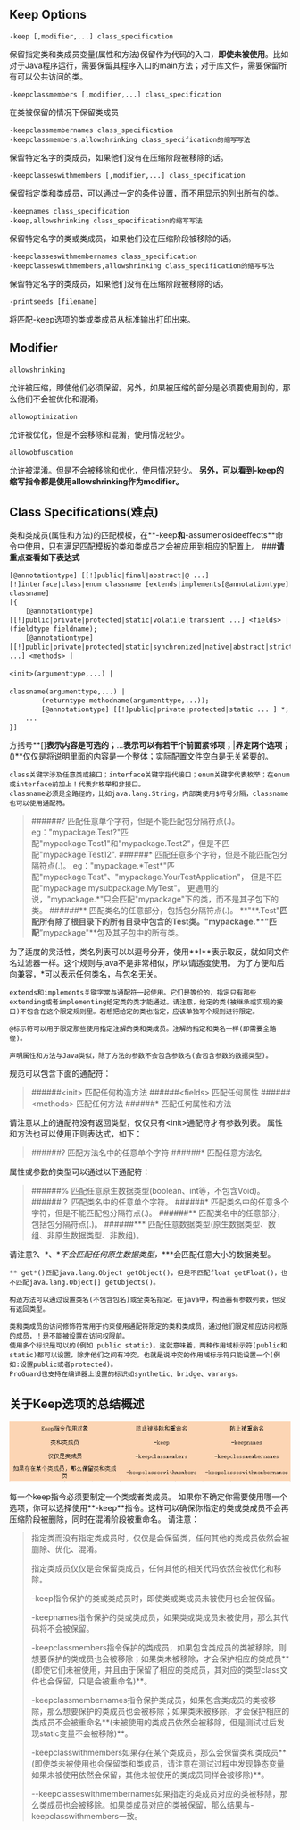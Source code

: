 ## Keep Options
```
-keep [,modifier,...] class_specification
```
保留指定类和类成员变量(属性和方法)保留作为代码的入口，**即使未被使用**。比如对于Java程序运行，需要保留其程序入口的main方法；对于库文件，需要保留所有可以公共访问的类。
```
-keepclassmembers [,modifier,...] class_specification
```
在类被保留的情况下保留类成员
```
-keepclassmembernames class_specification
-keepclassmembers,allowshrinking class_specification的缩写写法
```
保留特定名字的类成员，如果他们没有在压缩阶段被移除的话。
```
-keepclasseswithmembers [,modifier,...] class_specification
```
保留指定类和类成员，可以通过一定的条件设置，而不用显示的列出所有的类。
```
-keepnames class_specification
-keep,allowshrinking class_specification的缩写写法
```
保留特定名字的类或类成员，如果他们没在压缩阶段被移除的话。
```
-keepclasseswithmembernames class_specification
-keepclasseswithmembers,allowshrinking class_specification的缩写写法
```
保留特定名字的类成员，如果他们没有在压缩阶段被移除的话。
```
-printseeds [filename]
```
将匹配-keep选项的类或类成员从标准输出打印出来。

## Modifier
```
allowshrinking
```
允许被压缩，即使他们必须保留。另外，如果被压缩的部分是必须要使用到的，那么他们不会被优化和混淆。
```
allowoptimization
```
允许被优化，但是不会移除和混淆，使用情况较少。
```
allowobfuscation
```
允许被混淆。但是不会被移除和优化，使用情况较少。
**另外，可以看到-keep的缩写指令都是使用allowshrinking作为modifier。**

## Class Specifications(难点)
类和类成员(属性和方法)的匹配模板，在**-keep**和**-assumenosideeffects**命令中使用，只有满足匹配模板的类和类成员才会被应用到相应的配置上。
###**请重点查看如下表达式**
```
[@annotationtype] [[!]public|final|abstract|@ ...] [!]interface|class|enum classname [extends|implements[@annotationtype] classname]
[{
    [@annotationtype] [[!]public|private|protected|static|volatile|transient ...] <fields> | (fieldtype fieldname);
    [@annotationtype] [[!]public|private|protected|static|synchronized|native|abstract|strictfp ...] <methods> |
                                                                                      <init>(argumenttype,...) |
                                                                                   classname(argumenttype,...) |
        (returntype methodname(argumenttype,...));
        [@annotationtype] [[!]public|private|protected|static ... ] *;
    ...
}]
```
方括号**[]**表示内容是可选的；**...**表示可以有若干个前面紧邻项；**|**界定两个选项；**()**仅仅是将说明里面的内容是一个整体；实际配置文件空白是无关紧要的。
```
class关键字涉及任意类或接口；interface关键字指代接口；enum关键字代表枚举；在enum或interface前加上！代表非枚举和非接口。
classname必须是全路径的，比如java.lang.String，内部类使用$符号分隔，classname也可以使用通配符。
```
> ######?
> 匹配任意单个字符，但是不能匹配包分隔符点(.)。
> eg："mypackage.Test?"匹配"mypackage.Test1"和"mypackage.Test2"，但是不匹配"mypackage.Test12".
> ######\*
> 匹配任意多个字符，但是不能匹配包分隔符点(.)。
> eg："mypackage.\*Test\*"匹配"mypackage.Test"、"mypackage.YourTestApplication"，
> 但是不匹配"mypackage.mysubpackage.MyTest"。
> 更通用的说，"mypackage.*"只会匹配"mypackage"下的类，而不是其子包下的类。
> ######**
> 匹配类名的任意部分，包括包分隔符点(.)。
> **"\*\*.Test"**匹配所有除了根目录下的所有目录中包含的Test类。"mypackage.\*\*"匹配**”mypackage"**包及其子包中的所有类。

为了适度的灵活性，类名列表可以以逗号分开，使用**!**表示取反，就如同文件名过滤器一样。这个规则与java不是非常相似，所以请适度使用。
为了方便和后向兼容，*可以表示任何类名，与包名无关。
```
extends和implements关键字常与通配符一起使用。它们是等价的，指定只有那些extending或者implementing给定类的类才能通过。请注意，给定的类(被继承或实现的接口)不包含在这个限定规则里。若想把给定的类也指定，应该单独写个规则进行限定。
```
```
@标示符可以用于限定那些使用指定注解的类和类成员。注解的指定和类名一样(即需要全路径)。
```
```
声明属性和方法与Java类似，除了方法的参数不会包含参数名(会包含参数的数据类型)。
```
规范可以包含下面的通配符：
> ######&lt;init>
> 匹配任何构造方法
> ######&lt;fields>
> 匹配任何属性
> ######&lt;methods>
> 匹配任何方法
> ######*
> 匹配任何属性和方法

请注意以上的通配符没有返回类型，仅仅只有&lt;init>通配符才有参数列表。
属性和方法也可以使用正则表达式，如下：
> ######?
> 匹配方法名中的任意单个字符
> ######*
> 匹配任意方法名

属性或参数的类型可以通过以下通配符：
> ######%
> 匹配任意原生数据类型(boolean、int等，不包含Void)。
> ######？
> 匹配类名中的任意单个字符。
> ######*
> 匹配类名中的任意多个字符，但是不能匹配包分隔符点(.)。
> ######**
> 匹配类名中的任意部分，包括包分隔符点(.)。
> ######\***
> 匹配任意数据类型(原生数据类型、数组、非原生数据类型、非数组)。

请注意?、\*、\**不会匹配任何原生数据类型，*\*\**会匹配任意大小的数据类型。
```
** get*()匹配java.lang.Object getObject()，但是不匹配float getFloat()，也不匹配java.lang.Object[] getObjects()。
```
```
构造方法可以通过设置类名(不包含包名)或全类名指定。在java中，构造器有参数列表，但没有返回类型。
```
```
类和类成员的访问修饰符常用于约束使用通配符限定的类和类成员，通过他们限定相应访问权限的成员，！是不能被设置在访问权限前。
使用多个标识是可以的(例如 public static)。这就意味着，两种作用域标示符(public和static)都可以设置，除非他们之间有冲突。也就是说冲突的作用域标示符只能设置一个(例如:设置public或者protected)。
ProGuard也支持在编译器上设置的标识如synthetic、bridge、varargs。
```
## 关于Keep选项的总结概述
<img src="https://github.com/weeklynote/weeklymd/blob/master/images/overview-keep-options.png?raw=true" alt="screenshot" title="screenshot" />

每一个keep指令必须要制定一个类或者类成员。
如果你不确定你需要使用哪一个选项，你可以选择使用**-keep**指令。这样可以确保你指定的类或类成员不会再压缩阶段被删除，同时在混淆阶段被重命名。
请注意：
> 指定类而没有指定类成员时，仅仅是会保留类，任何其他的类成员依然会被删除、优化、混淆。  
> 
> 指定类成员仅仅是会保留类成员，任何其他的相关代码依然会被优化和移除。  
> 
> -keep指令保护的类或类成员时，即使类或类成员未被使用也会被保留。  
> 
> -keepnames指令保护的类或类成员，如果类或类成员未被使用，那么其代码将不会被保留。  
> 
> -keepclassmembers指令保护的类成员，如果包含类成员的类被移除，则想要保护的类成员也会被移除；如果类未被移除，才会保护相应的类成员**(即使它们未被使用，并且由于保留了相应的类成员，其对应的类型class文件也会保留，只是会被重命名)**。  
> 
> -keepclassmembernames指令保护类成员，如果包含类成员的类被移除，那么想要保护的类成员也会被移除；如果类未被移除，才会保护相应的类成员不会被重命名**(未被使用的类成员依然会被移除，但是测试过后发现static变量不会被移除)**。  
> 
> -keepclasswithmembers如果存在某个类成员，那么会保留类和类成员**(即使类未被使用也会保留类和类成员，请注意在测试过程中发现静态变量如果未被使用依然会保留，其他未被使用的类成员同样会被移除)**。  
> 
> --keepclasseswithmembernames如果指定的类成员对应的类被移除，那么类成员也会被移除。如果类成员对应的类被保留，那么结果与-keepclasswithmembers一致。